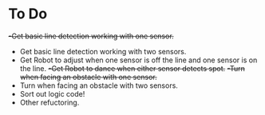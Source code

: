 To Do
=====

~~-Get basic line detection working with one sensor.~~
- Get basic line detection working with two sensors.
- Get Robot to adjust when one sensor is off the line and one sensor is on the line.
~~-Get Robot to dance when either sensor detects spot.~~
~~-Turn when facing an obstacle with one sensor.~~
- Turn when facing an obstacle with two sensors. 
- Sort out logic code!
- Other refuctoring. 
	
